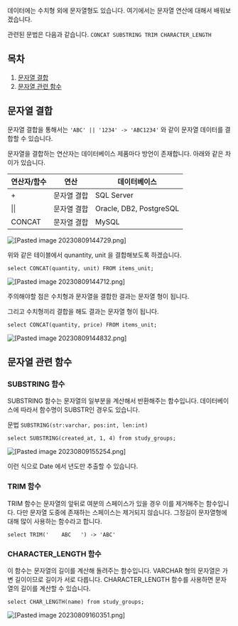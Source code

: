 
데이터에는 수치형 외에 문자열형도 있습니다. 여기에서는 문자열 연산에 대해서 배워보겠습니다.

관련된 문법은 다음과 같습니다.
`CONCAT SUBSTRING TRIM CHARACTER_LENGTH`

## 목차

1. [문자열 결합](https://github.com/JxxHxxx/sql-master/blob/master/src/docs/3%EC%9E%A5%20%EC%A0%95%EB%A0%AC%EA%B3%BC%20%EC%97%B0%EC%82%B0/(4)%20%EB%AC%B8%EC%9E%90%EC%97%B4%20%EC%97%B0%EC%82%B0.md#%EB%AC%B8%EC%9E%90%EC%97%B4-%EA%B2%B0%ED%95%A9)
2. [문자열 관련 함수](https://github.com/JxxHxxx/sql-master/blob/master/src/docs/3%EC%9E%A5%20%EC%A0%95%EB%A0%AC%EA%B3%BC%20%EC%97%B0%EC%82%B0/(4)%20%EB%AC%B8%EC%9E%90%EC%97%B4%20%EC%97%B0%EC%82%B0.md#%EB%AC%B8%EC%9E%90%EC%97%B4-%EA%B4%80%EB%A0%A8-%ED%95%A8%EC%88%98)


## 문자열 결합

문자열 결합을 통해서는 `'ABC' || '1234' -> 'ABC1234'` 와 같이 문자열 데이터를 결합할 수 있습니다.

문자열을 결합하는 연산자는 데이터베이스 제품마다 방언이 존재합니다. 아래와 같은 차이가 있습니다.


| 연산자/함수 | 연산 | 데이터베이스 |
| --------------|---|--------------------|
|+ | 문자열 결합 | SQL Server |
| \|\| | 문자열 결합 | Oracle, DB2, PostgreSQL |
| CONCAT | 문자열 결합 | MySQL |


![[Pasted image 20230809144729.png]](https://github.com/JxxHxxx/sql-master/blob/master/src/docs/3%EC%9E%A5%20%EC%A0%95%EB%A0%AC%EA%B3%BC%20%EC%97%B0%EC%82%B0/Pasted%20image%2020230809144729.png)

위와 같은 테이블에서 qunantity, unit 을 결합해보도록 하겠습니다.

`select CONCAT(quantity, unit) FROM items_unit;`

![[Pasted image 20230809144712.png]](https://github.com/JxxHxxx/sql-master/blob/master/src/docs/3%EC%9E%A5%20%EC%A0%95%EB%A0%AC%EA%B3%BC%20%EC%97%B0%EC%82%B0/Pasted%20image%2020230809144712.png)

주의해야할 점은 수치형과 문자열을 결합한 결과는 문자열 형이 됩니다.


그리고 수치형끼리 결합을 해도 결과는 문자열 형이 됩니다.

`select CONCAT(quantity, price) FROM items_unit;`

![[Pasted image 20230809144832.png]](https://github.com/JxxHxxx/sql-master/blob/master/src/docs/3%EC%9E%A5%20%EC%A0%95%EB%A0%AC%EA%B3%BC%20%EC%97%B0%EC%82%B0/Pasted%20image%2020230809144832.png)


## 문자열 관련 함수

### SUBSTRING 함수

SUBSTRING 함수는 문자열의 일부분을 계산해서 반환해주는 함수입니다. 데이터베이스에 따라서 함수명이 SUBSTR인 경우도 있습니다. 

문법
`SUBSTRING(str:varchar, pos:int, len:int)`

`select SUBSTRING(created_at, 1, 4) from study_groups;`

![[Pasted image 20230809155254.png]](https://github.com/JxxHxxx/sql-master/blob/master/src/docs/3%EC%9E%A5%20%EC%A0%95%EB%A0%AC%EA%B3%BC%20%EC%97%B0%EC%82%B0/Pasted%20image%2020230809155254.png)

이런 식으로 Date 에서 년도만 추출할 수 있습니다.


### TRIM 함수

TRIM 함수는 문자열의 앞뒤로 여분의 스페이스가 있을 경우 이를 제거해주는 함수입니다. 다만 문자열 도중에 존재하는 스페이스는 제거되지 않습니다. 그정길이 문자열형에 대해 많이 사용하는 함수라고 합니다.

`select TRIM('    ABC   ') -> 'ABC'`

### CHARACTER_LENGTH 함수

이 함수는 문자열의 길이를 계산해 돌려주는 함수입니다. VARCHAR 형의 문자열은 가변 길이이므로 길이가 서로 다릅니다. CHARACTER_LENGTH 함수를 사용하면 문자열의 길이를 계산할 수 있습니다.

`select CHAR_LENGTH(name) from study_groups;`

![[Pasted image 20230809160351.png]](https://github.com/JxxHxxx/sql-master/blob/master/src/docs/3%EC%9E%A5%20%EC%A0%95%EB%A0%AC%EA%B3%BC%20%EC%97%B0%EC%82%B0/Pasted%20image%2020230809160351.png)

